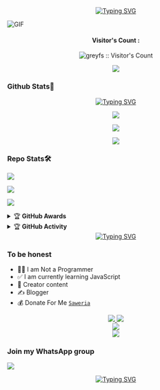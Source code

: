 <div align="center">
<a href="https://youtube.com/@novxler9753">
    <img
        src="https://readme-typing-svg.herokuapp.com?font=ShadowsIntoLightsize=50&duration=5500&color=FF0000&background=FF673200&center=true&vCenter=true&lines=Hi,+I+am+Grey;Welcome+to+my+github;And+please+SUBSCRIBE+my+channel"
            alt="Typing SVG"
        />
    </a>
</p>
</div>

<img align="center" fit="fill" alt="GIF" src="https://media3.giphy.com/media/3ohzdMfilFANKK0dqw/giphy.gif?cid=6c09b9527a485d42636198909197bce63274cb88f0ed28ee&rid=giphy.gif&ct=g" />

<h4 align="center">Visitor's Count :</h4>
<p align="center"><img src="https://profile-counter.glitch.me/{greyfs}/count.svg" alt="greyfs :: Visitor's Count" /></p>
<p align="center"><img src="https://count.getloli.com/get/@greyfs-github-readme?theme=rule34" /></p>
  
### Github Stats🧐

<div align="center">
<a href="https://youtube.com/@novxler9753">
    <img
        src="https://readme-typing-svg.herokuapp.com?font=ShadowsIntoLightsize=50&duration=5500&color=00FF00&background=FF673200&center=true&vCenter=true&lines=info+github+gua+bang"
            alt="Typing SVG"
        />
    </a>
</p>
</div>

<p align="center"><a href="https://github.com/greyfs"><img src="https://github-readme-stats.vercel.app/api?username=greyfs&show_icons=true&theme=chartreuse-dark"></a></p>
<p align="center"><a href="https://github.com/greyfs"><img src="https://streak-stats.demolab.com/?user=greyfs&theme=chartreuse-dark"></a></p>
<p align="center"><a href="https://github.com/greyfs"><img src="https://github-readme-stats.vercel.app/api/top-langs/?username=greyfs&theme=chartreuse-dark&layout=compact"></a></p> 

### Repo Stats🛠️
<p align=""><a href="https://github.com/nazedev/bot-tes"><img src="https://github-readme-stats.vercel.app/api/pin/?username=greyfs&repo=bot-tes&theme=chartreuse-dark"></a></p>
<p align=""><a href="https://github.com/nazedev/Botinfo"><img src="https://github-readme-stats.vercel.app/api/pin/?username=greyfs&repo=Botinfo&theme=chartreuse-dark"></a></p>
<p align=""><a href="https://github.com/nazedev/greyfs"><img src="https://github-readme-stats.vercel.app/api/pin/?username=greyfs&repo=greyfs&theme=chartreuse-dark"></a></p>

<details>
    <summary>&#127942 <b>GitHub Awards</b></summary><br/>

<p align="center"><a href="https://github.com/greyfs"><img src="https://github-profile-trophy.vercel.app/?username=greyfs"></a></p>

</details>
<details>
    <summary>&#127942 <b>GitHub Activity</b></summary><br/>

<p align="center"><a href="https://github.com/greyfs"><img src="https://metrics.lecoq.io/greyfs?template=classic&repositories.forks=true&languages=1&languages.colors=github&languages.threshold=0%25&config.timezone=Asia%2FJakarta"></a></p>

</details> 

<div align="center">
<a href="https://youtube.com/@novxler9753">
    <img
        src="https://readme-typing-svg.herokuapp.com?font=ShadowsIntoLightsize=50&duration=5500&color=00FF00&background=FF673200&center=true&vCenter=true&lines=Scrolll+👇👇👇"
            alt="Typing SVG"
        />
    </a>
</p>
</div>

### To be honest 
- 👨‍💻 I am Not a Programmer
- ✅ I am currently learning JavaScript
- 📌 Creator content
- ✍️ Blogger
- 💰 Donate For Me [`Saweria`](https://saweria.co/Greyx) 



<p align="center">
<a href="https://www.instagram.com/norriii_7"><img src="https://img.shields.io/badge/Instagram-E4405F?style=for-the-badge&logo=instagram&logoColor=white"/> 
  <a href="https://wa.me/message/UK54R4DDERJCG1"><img src="https://img.shields.io/badge/WhatsApp-25D366?style=for-the-badge&logo=whatsapp&logoColor=white" />
<br>
  <a href="https://youtube.com/@novxler9753"><img src="https://img.shields.io/badge/YouTube-Grey -ff0000?style=for-the-badge&logo=youtube&logoColor=ff0000&link=https://youtube.com/@novxler9753" /><br>
  <a href="https://github.com/greyfs"><img src="https://img.shields.io/badge/-GitHub-black?style=flat-square&logo=github" /> 
  <a href="https://m.youtube.com/@novxler9753">
  <a name=greyfs&label=VIEWS&style=flat-square&color=orange" />
</p>



### Join my WhatsApp group

  <a href="https://chat.whatsapp.com/GMKCDy07dzX6o2T040NpAd"><img src="https://img.shields.io/badge/WhatsApp-25D366?style=for-the-badge&logo=whatsapp&logoColor=white" />


<div align="center">
<a href="https://youtube.com/@novxler9753">
    <img
        src="https://readme-typing-svg.herokuapp.com?font=ShadowsIntoLightsize=50&duration=5500&color=00FF00&background=FF673200&center=true&vCenter=true&lines=Gabut+amat+😅"
            alt="Typing SVG"
        />
    </a>
</p>
</div>

